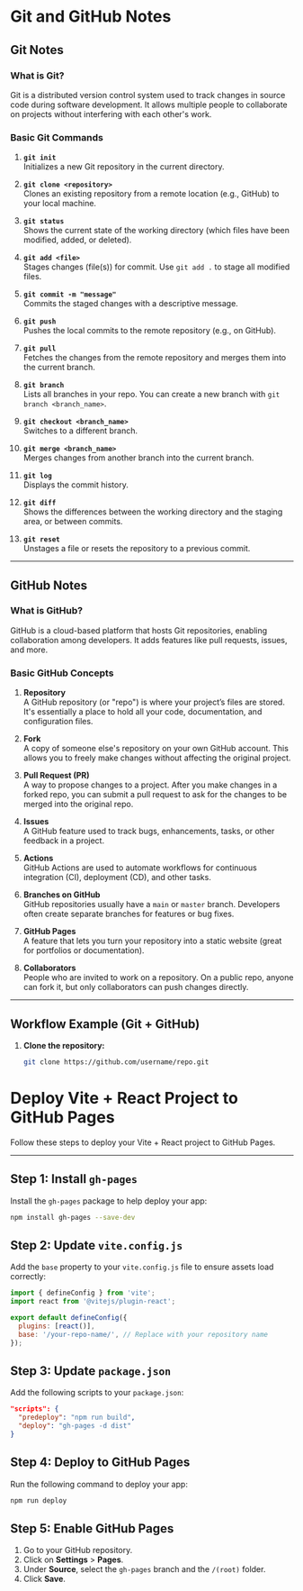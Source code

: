 # Git and GitHub Notes

## Git Notes

### What is Git?
Git is a distributed version control system used to track changes in source code during software development. It allows multiple people to collaborate on projects without interfering with each other's work.

### Basic Git Commands

1. **`git init`**  
   Initializes a new Git repository in the current directory.

2. **`git clone <repository>`**  
   Clones an existing repository from a remote location (e.g., GitHub) to your local machine.

3. **`git status`**  
   Shows the current state of the working directory (which files have been modified, added, or deleted).

4. **`git add <file>`**  
   Stages changes (file(s)) for commit. Use `git add .` to stage all modified files.

5. **`git commit -m "message"`**  
   Commits the staged changes with a descriptive message.

6. **`git push`**  
   Pushes the local commits to the remote repository (e.g., on GitHub).

7. **`git pull`**  
   Fetches the changes from the remote repository and merges them into the current branch.

8. **`git branch`**  
   Lists all branches in your repo. You can create a new branch with `git branch <branch_name>`.

9. **`git checkout <branch_name>`**  
   Switches to a different branch.

10. **`git merge <branch_name>`**  
    Merges changes from another branch into the current branch.

11. **`git log`**  
    Displays the commit history.

12. **`git diff`**  
    Shows the differences between the working directory and the staging area, or between commits.

13. **`git reset`**  
    Unstages a file or resets the repository to a previous commit.

---

## GitHub Notes

### What is GitHub?
GitHub is a cloud-based platform that hosts Git repositories, enabling collaboration among developers. It adds features like pull requests, issues, and more.

### Basic GitHub Concepts

1. **Repository**  
   A GitHub repository (or "repo") is where your project’s files are stored. It's essentially a place to hold all your code, documentation, and configuration files.

2. **Fork**  
   A copy of someone else's repository on your own GitHub account. This allows you to freely make changes without affecting the original project.

3. **Pull Request (PR)**  
   A way to propose changes to a project. After you make changes in a forked repo, you can submit a pull request to ask for the changes to be merged into the original repo.

4. **Issues**  
   A GitHub feature used to track bugs, enhancements, tasks, or other feedback in a project.

5. **Actions**  
   GitHub Actions are used to automate workflows for continuous integration (CI), deployment (CD), and other tasks.

6. **Branches on GitHub**  
   GitHub repositories usually have a `main` or `master` branch. Developers often create separate branches for features or bug fixes.

7. **GitHub Pages**  
   A feature that lets you turn your repository into a static website (great for portfolios or documentation).

8. **Collaborators**  
   People who are invited to work on a repository. On a public repo, anyone can fork it, but only collaborators can push changes directly.

---

## Workflow Example (Git + GitHub)

1. **Clone the repository:**
   ```bash
   git clone https://github.com/username/repo.git

# Deploy Vite + React Project to GitHub Pages

Follow these steps to deploy your Vite + React project to GitHub Pages.

---

## Step 1: Install `gh-pages`

Install the `gh-pages` package to help deploy your app:

```bash
npm install gh-pages --save-dev
```

## Step 2: Update `vite.config.js`

Add the `base` property to your `vite.config.js` file to ensure assets load correctly:

```javascript
import { defineConfig } from 'vite';
import react from '@vitejs/plugin-react';

export default defineConfig({
  plugins: [react()],
  base: '/your-repo-name/', // Replace with your repository name
});
```
## Step 3: Update `package.json`

Add the following scripts to your `package.json`:

```json
"scripts": {
  "predeploy": "npm run build",
  "deploy": "gh-pages -d dist"
}
```

## Step 4: Deploy to GitHub Pages

Run the following command to deploy your app:

```bash
npm run deploy
```

## Step 5: Enable GitHub Pages

1. Go to your GitHub repository.
2. Click on **Settings** > **Pages**.
3. Under **Source**, select the `gh-pages` branch and the `/(root)` folder.
4. Click **Save**.


